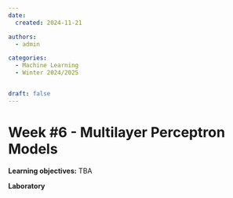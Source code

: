 ```yaml
---
date:
  created: 2024-11-21

authors:
  - admin

categories:
  - Machine Learning
  - Winter 2024/2025


draft: false
---
```


# Week #6 - Multilayer Perceptron Models


<!-- more -->

**Learning objectives:**
TBA

**Laboratory**
